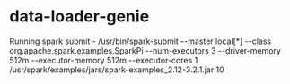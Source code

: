 # data-loader-genie
Running spark submit - /usr/bin/spark-submit --master local[*] --class org.apache.spark.examples.SparkPi  --num-executors 3 --driver-memory 512m --executor-memory 512m --executor-cores 1  /usr/spark/examples/jars/spark-examples_2.12-3.2.1.jar  10
